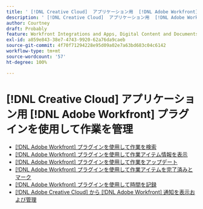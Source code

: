 ```yaml
---
title: ' [!DNL Creative Cloud]  アプリケーション用  [!DNL Adobe Workfront]  プラグインを使用して作業を管理'
description: ' [!DNL Creative Cloud]  アプリケーション用  [!DNL Adobe Workfront]  プラグインを使用して作業を管理'
author: Courtney
draft: Probably
feature: Workfront Integrations and Apps, Digital Content and Documents
exl-id: a859e843-38e7-4743-9920-62a76da9caeb
source-git-commit: 4f70f71294228e95d09a02e7a63bd683c04c6142
workflow-type: tm+mt
source-wordcount: '57'
ht-degree: 100%

---
```


# [!DNL Creative Cloud] アプリケーション用 [!DNL Adobe Workfront] プラグインを使用して作業を管理

* [ [!DNL Adobe Workfront]  プラグインを使用して作業を検索](/help/quicksilver/workfront-integrations-and-apps/adobe-workfront-for-creative-cloud/wf-cc-find-work.md)
* [ [!DNL Adobe Workfront]  プラグインを使用して作業アイテム情報を表示](/help/quicksilver/workfront-integrations-and-apps/adobe-workfront-for-creative-cloud/wf-cc-view-work-info.md)
* [ [!DNL Adobe Workfront]  プラグインを使用して作業をアップデート](/help/quicksilver/workfront-integrations-and-apps/adobe-workfront-for-creative-cloud/wf-cc-update.md)
* [ [!DNL Adobe Workfront]  プラグインを使用して作業アイテムを完了済みとマーク](/help/quicksilver/workfront-integrations-and-apps/adobe-workfront-for-creative-cloud/wf-cc-complete.md)
* [ [!DNL Adobe Workfront]  プラグインを使用して時間を記録](/help/quicksilver/workfront-integrations-and-apps/adobe-workfront-for-creative-cloud/wf-cc-log-time.md)
* [ [!DNL Adobe Creative Cloud] から  [!DNL Adobe Workfront]  通知を表示および管理](/help/quicksilver/workfront-integrations-and-apps/adobe-workfront-for-creative-cloud/wf-cc-notifications.md)
